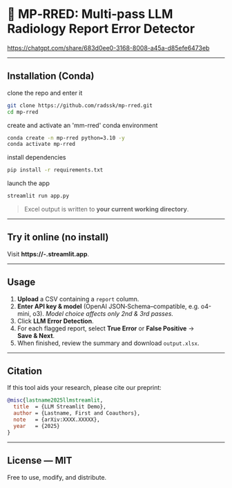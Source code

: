 # 📑 MP‑RRED: Multi‑pass LLM Radiology Report Error Detector


https://chatgpt.com/share/683d0ee0-3168-8008-a45a-d85efe6473eb



---

## Installation (Conda)

clone the repo and enter it

```bash
git clone https://github.com/radssk/mp-rred.git
cd mp-rred
```

create and activate an 'mm-rred' conda environment
```bash
conda create -n mp-rred python=3.10 -y
conda activate mp-rred
```

install dependencies
```bash
pip install -r requirements.txt
```

launch the app
```bash
streamlit run app.py
```

> Excel output is written to **your current working directory**.

---

## Try it online (no install)

Visit **https\://<USER>-<REPO>.streamlit.app**.


---

## Usage

1. **Upload** a CSV containing a `report` column.
2. **Enter API key & model** (OpenAI JSON‑Schema–compatible, e.g. o4-mini, o3). *Model choice affects only 2nd & 3rd passes.*
3. Click **LLM Error Detection**.
4. For each flagged report, select **True Error** or **False Positive** → **Save & Next**.
5. When finished, review the summary and download `output.xlsx`.

---

## Citation

If this tool aids your research, please cite our preprint:

```bibtex
@misc{lastname2025llmstreamlit,
  title  = {LLM Streamlit Demo},
  author = {Lastname, First and Coauthors},
  note   = {arXiv:XXXX.XXXXX},
  year   = {2025}
}
```

---

## License — MIT

Free to use, modify, and distribute.

   
